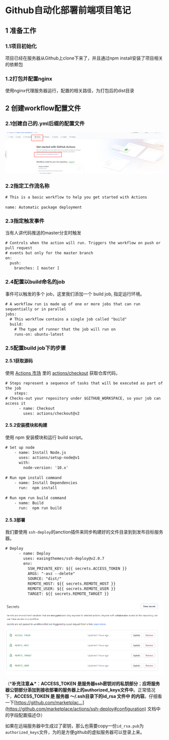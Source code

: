 # Github自动化部署前端项目笔记

## 1 准备工作

### 1.1项目初始化

项目已经在服务器从Github上clone下来了，并且通过npm install安装了项目相关的依赖包

### 1.2打包并配置nginx

使用nginx代理服务器运行，配置的相关路径，为打包后的dist目录

## 2 创建workflow配置文件

### 2.1创建自己的.yml后缀的配置文件 

![image-20201010104509564](\iamge\action-position)

### 2.2指定工作流名称

```shell
# This is a basic workflow to help you get started with Actions

name: Automatic package deployment
```

### 2.3指定触发事件

当有人讲代码推送的master分支时触发

```shell
# Controls when the action will run. Triggers the workflow on push or pull request
# events but only for the master branch
on:
  push:
    branches: [ master ]

```

### 2.4配置以build命名的job

事件可以触发的多个 job，这里我们添加一个 build job, 指定运行环境。

```shell
# A workflow run is made up of one or more jobs that can run sequentially or in parallel
jobs:
  # This workflow contains a single job called "build"
  build:
    # The type of runner that the job will run on
    runs-on: ubuntu-latest
```

### 2.5配置build job下的步骤

#### 2.5.1获取源码

使用 [Actions 市场](https://github.com/marketplace?type=actions) 里的 [actions/checkout](https://github.com/actions/checkout) 获取仓库代码，

```shell
# Steps represent a sequence of tasks that will be executed as part of the job
    steps:
# Checks-out your repository under $GITHUB_WORKSPACE, so your job can access it
      - name: Checkout
        uses: actions/checkout@v2
```

#### 2.5.2安装模块和构建

使用 npm 安装模块和运行 build script。

```shell
# Set up node
    - name: Install Node.js
      uses: actions/setup-node@v1
      with:
    	node-version: '10.x'

# Run npm install command
	- name: Install Dependencies
	  run:  npm install

# Run npm run build command
	- name: Build
	  run:  npm run build
```

#### 2.5.3部署

我们要使用 `ssh-deploy`的anction插件来同步构建好的文件目录到到发布目标服务器。

```shell
# Deploy
      - name: Deploy
        uses: easingthemes/ssh-deploy@v2.0.7
        env:
          SSH_PRIVATE_KEY: ${{ secrets.ACCESS_TOKEN }}
          ARGS: "-avz --delete"
          SOURCE: "dist/"
          REMOTE_HOST: ${{ secrets.REMOTE_HOST }}
          REMOTE_USER: ${{ secrets.REMOTE_USER }}
          TARGET: ${{ secrets.REMOTE_TARGET }}
```

![image-20201010182717133](\iamge\secrets)

（***补充注意⚠️\***：**ACCESS_TOKEN** **是服务器ssh密钥对的私钥部分**；**应将服务器公钥部分添加到接收部署的服务器上的authorized_keys文件中**。正常情况下，**ACCESS_TOKEN 是 服务器 ～/.ssh目录下的id_rsa 文件中 的内容**。仔细看一下[https://github.com/marketplac...](https://github.com/marketplace/actions/ssh-deploy#configuration) 文档中的字段配置描述😓）

如果在远端服务器中生成过了密钥，那么也需要copy一份`id_rsa.pub`为`authorized_keys`文件，为的是方便github的虚拟服务器可以登录上来。

